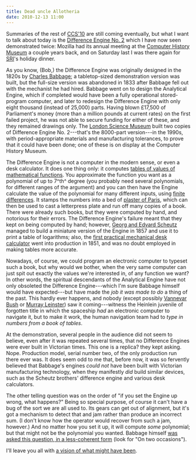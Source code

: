 ```yaml
---
title: Dead uncle Allotheria
date: 2010-12-13 11:00
---
```


Summaries of the rest of [CCS'10](http://www.sigsac.org/ccs/CCS2010/)
are still coming eventually, but what I want to talk about today is
the [Difference Engine No. 2](https://computerhistory.org/babbage/)
which I have now seen demonstrated twice: Mozilla had its annual
meeting at the [Computer History Museum](https://computerhistory.org/)
a couple years back, and on Saturday last I was there again for
[SRI](https://www.sri.com/)'s holiday dinner.

<!--more-->

As you know, (Bob,) the Difference Engine was originally designed in
the 1820s by
[Charles Babbage](https://computerhistory.org/babbage/charlesbabbage/);
a tabletop-sized demonstration version was built, but the full-size
version was abandoned in 1833 after Babbage fell out with the
mechanist he had hired. Babbage went on to design the Analytical
Engine, which if completed would have been a fully operational
stored-program computer, and later to redesign the Difference Engine
with only eight thousand (instead of 25,000) parts. Having blown
£17,500 of Parliament's money (more than a million pounds at current
rates) on the first failed project, he was not able to secure funding
for either of these, and they remained drawings only. The
[London Science Museum](https://www.sciencemuseum.org.uk/) built two
copies of Difference Engine No. 2---that's the 8000-part version---in
the 1990s, with period-appropriate materials and manufacturing
tolerances, to prove that it could have been done; one of these is on
display at the Computer History Museum.

The Difference Engine is not a computer in the modern sense, or even a
desk calculator. It does one thing only: it computes
[tables of values of mathematical functions](http://functions.wolfram.com/About/history.html). You
approximate the function you want as a polynomial of up to 7^th^
degree (you probably need several polynomials, for different ranges of
the argument) and you can then have the Engine calculate the value of
the polynomial for many different inputs, using
[finite differences](https://mathworld.wolfram.com/FiniteDifference.html). It
stamps the numbers into a bed of
[plaster of Paris](https://en.wikipedia.org/wiki/Plaster), which can
then be used to cast a letterpress plate and run off many copies of a
book. There were already such books, but they were computed by hand,
and notorious for their errors. The Difference Engine's failure meant
that they kept on being computed by hand; however,
[Georg and Edvard Scheutz](https://computerhistory.org/babbage/georgedvardscheutz/)
managed to build a miniature version of the Engine in 1857 and use it
to print a table of logarithms; also, the
[first practical mechanical desk calculator](https://en.wikipedia.org/wiki/Arithmometer)
went into production in 1851, and was no doubt employed in making
tables more accurate.

Nowadays, of course, we could program an electronic computer to
typeset such a book, but why would we bother, when the very same
computer can just spit out exactly the values we're interested in, of
any function we want? In other words, the spiritual descendants of the
Analytical Engine have not only obsoleted the Difference
Engine---which I'm sure Babbage himself would have expected---but have
made the *job it was made to do* a thing of the past. This hardly ever
happens, and nobody (except possibly
[Vannevar Bush](http://hdl.handle.net/2027/spo.3336451.0001.101) or
[Murray Leinster](http://www.baen.com/chapters/W200506/0743499107___2.htm))
saw it coming---witness the Heinlein juvenile of forgotten title in
which the spaceship *had* an electronic computer to navigate it, but
to make it work, the human navigation team had to *type in numbers
from a book of tables*.

At the demonstration, several people in the audience did not seem to
believe, even after it was repeated several times, that no Difference
Engines were ever built in Victorian times. This one is a replica?
they kept asking. Nope. Production model, serial number two, of the
only production run there ever was. It does seem odd to me that,
before now, it was so fervently believed that Babbage's engines *could
not* have been built with Victorian manufacturing technology, when
they manifestly *did* build similar devices, such as the Scheutz
brothers' difference engine and various desk calculators.

The other telling question was on the order of "if you set the Engine
up wrong, what happens?" Being so special purpose, of course it can't
have a bug of the sort we are all used to. Its gears can get out of
alignment, but it's got a mechanism to detect that and jam rather than
produce an incorrect sum. (I don't know how the operator would recover
from such a jam, however.) And no matter how you set it up, it will
compute *some* polynomial; but that might not be the polynomial you
wanted. Babbage himself
[was asked this question, in a less-coherent form](https://en.wikiquote.org/wiki/Charles_Babbage)
(look for "On two occasions").

I'll leave you all with
[a vision of what might have been](http://sydneypadua.com/2dgoggles/).
